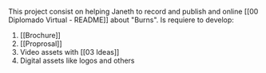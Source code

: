 This project consist on helping Janeth to record and publish and online [[00 Diplomado Virtual - README]] about "Burns". 
Is requiere to develop:
1. [[Brochure]]
2. [[Proprosal]]
3. Video assets with [[03 Ideas]]
4. Digital assets like logos and others

